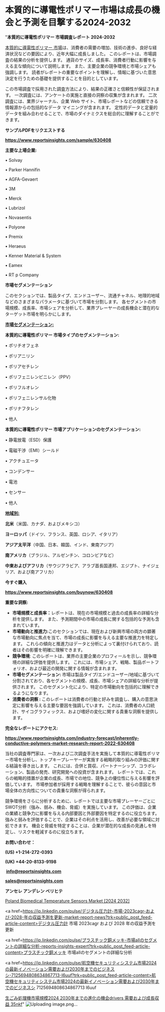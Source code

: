 # 本質的に導電性ポリマー市場は成長の機会と予測を目撃する2024-2032

"<strong>本質的に導電性ポリマー 市場調査レポート 2024-2032</strong>

<a href=https://www.reportsinsights.com/sample/630408>本質的に導電性ポリマー 市場</a>は、消費者の需要の増加、技術の進歩、良好な経済状況などの要因により、近年大幅に成長しました。 このレポートは、市場調査の結果の分析を提供します。 通貨のサイズ、成長率、消費者行動に影響を与える主な傾向について説明します。 また、主要企業の競争環境と市場シェアも強調します。 読者がレポートの重要なポイントを理解し、情報に基づいた意思決定を行うための基礎を提供することを目的としています。

この市場調査で採用された調査方法により、結果の正確さと信頼性が保証されます。 一次調査には、アンケートの実施と直接の洞察の収集が含まれます。 二次調査には、業界ジャーナル、企業 Web サイト、市場レポートなどの信頼できる情報源からの包括的なデータ マイニングが含まれます。 定性的データと定量的データを組み合わせることで、市場のダイナミクスを総合的に理解することができます。

<strong><b>サンプルPDFをリクエストする</b></strong>

<a href=https://www.reportsinsights.com/sample/630408><strong><u>https://www.reportsinsights.com/sample/630408</u></strong></a>

<strong>主要な上場企業:</strong>

• Solvay

• Parker Hannifin

• AGFA-Gevaert

• 3M

• Merck

• Lubrizol

• Novasentis

• Polyone

• Premix

• Heraeus

• Kenner Material & System

• Eamex

• RT p Company

<strong>市場セグメンテーション</strong>

このセクションでは、製品タイプ、エンドユーザー、流通チャネル、地理的地域などのさまざまなパラメータに基づいて市場を分割します。 各セグメントの市場規模、成長率、市場シェアを分析して、業界プレーヤーの成長機会と潜在的なターゲット市場を明らかにします。

<strong><u>市場セグメンテーション</u></strong><strong><u>:</u></strong>

<strong>本質的に導電性ポリマー 市場タイプのセグメンテーション:</strong>

• ポリチオフェネ

• ポリアニリン

• ポリアセチレン

• ポリフェニレンビニレン（PPV）

• ポリフルオレン

• ポリフェニレンサル化物

• ポリナフタレン

• 他人

<strong>本質的に導電性ポリマー 市場アプリケーションのセグメンテーション:</strong>

• 静電放電（ESD）保護

• 電磁干渉（EMI）シールド

• アクチュエータ

• コンデンサー

• 電池

• センサー

• 他人

<strong><u>地域別</u></strong><strong><u>:</u></strong>

<strong>北米</strong>（米国、カナダ、およびメキシコ）

<strong>ヨーロッパ</strong>（ドイツ、フランス、英国、ロシア、イタリア）

<strong>アジア太平洋</strong>（中国、日本、韓国、インド、東南アジア）

<strong>南アメリカ</strong>（ブラジル、アルゼンチン、コロンビアなど）

<strong>中東およびアフリカ</strong>（サウジアラビア、アラブ首長国連邦、エジプト、ナイジェリア、および南アフリカ）

<strong>今すぐ購入</strong>

<a href=https://www.reportsinsights.com/buynow/630408><strong><u>https://www.reportsinsights.com/buynow/630408</u></strong></a>

<strong>重要な洞察:</strong>
<ul>
  <li><strong>市場規模と成長率：</strong>レポートは、現在の市場規模と過去の成長率の詳細な分析を提供します。 また、予測期間中の市場の成長に関する包括的な予測も含まれています。</li>
  <li><strong>市場動向と推進力:</strong>このセクションでは、現在および新興市場の両方の顕著な市場動向に焦点を当て、市場の成長に影響を与える主要な推進力を特定します。 これらの傾向と推進力はデータと分析によって裏付けられており、読者はその影響を明確に理解できます。</li>
  <li><strong>競争環境</strong>: このレポートは、業界の主要企業のプロフィールを示し、競争環境の詳細な評価を提供します。 これには、市場シェア、戦略、製品ポートフォリオ、および最近の開発に関する情報が含まれます。</li>
  <li><strong>市場セグメンテーション: </strong>市場は製品タイプ/エンドユーザー/地域に基づいて分割されており、各セグメントの規模、成長、市場シェアの詳細な分析が提供されます。 このセグメント化により、特定の市場動向を包括的に理解できるようになります。</li>
  <li><strong>消費者の洞察 : </strong>このレポートは消費者の行動と好みを調査し、購入の意思決定に影響を与える主要な要因を強調しています。 これは、消費者の人口統計、サイコグラフィックス、および嗜好の変化に関する貴重な洞察を提供します。</li>
</ul>
<strong>完全なレポートにアクセス:</strong>

<a href=https://www.reportsinsights.com/industry-forecast/inherently-conductive-polymers-market-research-report-2022-630408><strong><u><b>https://www.reportsinsights.com/industry-forecast/inherently-conductive-polymers-market-research-report-2022-630408</b></u></strong></a>

当社の調査専門家は、一次および二次調査手法を実施して本質的に導電性ポリマー市場を分析し、トップキープレーヤーが実施する戦略的取り組みの評価に関する結論を導き出します。 これには、合併と買収、パートナーシップ、コラボレーション、製品の発売、研究開発への投資が含まれます。 レポートでは、これらの戦略的措置が企業の成長、市場での地位、競争上の優位性に与える影響を評価しています。 市場参加者が採用する戦略を理解することで、彼らの意図と市場全体の方向性についての貴重な洞察が得られます。

競争環境をさらに分析するために、レポートでは主要な市場プレーヤーごとにSWOT分析（強み、弱み、機会、脅威）を実施しています。 この評価は、企業の業績と競争力に影響を与える内部要因と外部要因を特定するのに役立ちます。 強みと弱みを評価することで、企業はその利点を活用し、改善が必要な領域に対処できます。 機会と脅威を特定することは、企業が潜在的な成長の見通しを特定し、リスクを軽減するのに役立ちます。

<strong>お問い合わせ：</strong>

<strong>(US) +1-214-272-0393</strong>

<strong>(UK) +44-20-8133-9198</strong>

<strong> </strong><a href=info@reportsinsights.com><strong><u>info@reportsinsights.com</u></strong></a>

<a href=sales@reportsinsights.com><strong><u>sales@reportsinsights.com</u></strong></a>

<strong>アンセレ アンデレン ベリヒテ</strong>

<a href=https://www.linkedin.com/pulse/poland-biomedical-temperature-sensors-market-juuqe/>Poland Biomedical Temperature Sensors Market [2024 2032]</a>

<a href=https://jp.linkedin.com/pulse/デジタル圧力計-市場-2023cagr-および-2028-年の収益予測を更新-market-report-news?trk=public_post_feed-article-content>デジタル圧力計 市場 2023cagr および 2028 年の収益予測を更新</a>

<a href=https://jp.linkedin.com/pulse/プラスチック銅メッキ-市場allのセグメントの詳細な分析-reports-insights-expert?trk=public_post_feed-article-content>プラスチック銅メッキ 市場allのセグメントの詳細な分析</a>

<a href=https://jp.linkedin.com/pulse/航空機セキュリティシステム市場2024の最新イノベーション需要および2030年までのビジネスシ-7125694808634867713-l6uuf?trk=public_post_feed-article-content>航空機セキュリティシステム市場2024の最新イノベーション需要および2030年までのビジネスシ 7125694808634867713 l6uuf</a>

<a href=https://www.linkedin.com/pulse/生ごみ処理機市場規模2024-2030年までの進化の機会drivers-需要および成長収益-35nkf/>生ごみ処理機市場規模2024 2030年までの進化の機会drivers 需要および成長収益 35nkf</a>"
![Uploading image.png…]()
